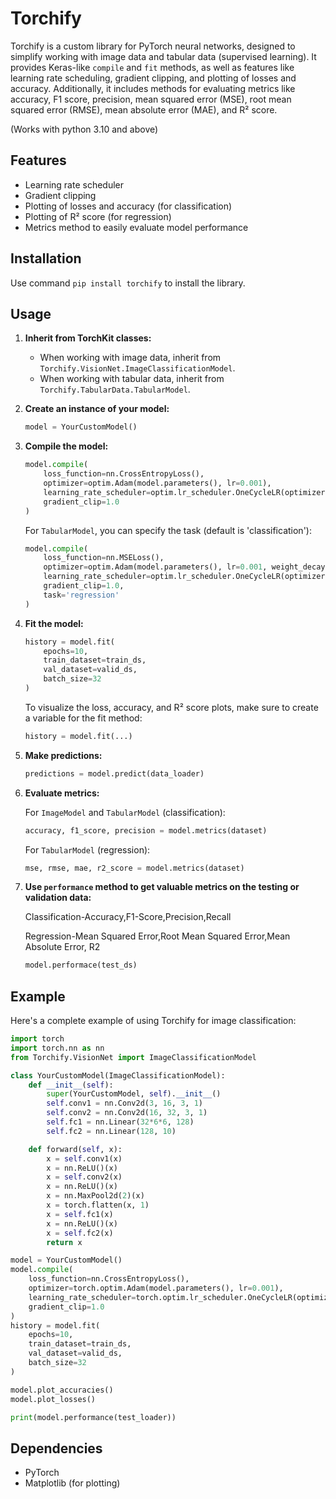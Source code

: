 # Torchify

Torchify is a custom library for PyTorch neural networks, designed to simplify working with image data and tabular data (supervised learning). It provides Keras-like `compile` and `fit` methods, as well as features like learning rate scheduling, gradient clipping, and plotting of losses and accuracy. Additionally, it includes methods for evaluating metrics like accuracy, F1 score, precision, mean squared error (MSE), root mean squared error (RMSE), mean absolute error (MAE), and R² score.  

(Works with python 3.10 and above)

## Features

- Learning rate scheduler
- Gradient clipping
- Plotting of losses and accuracy (for classification)
- Plotting of R² score (for regression)
- Metrics method to easily evaluate model performance

## Installation

Use command ```pip install torchify``` to install the library.

## Usage

1. **Inherit from TorchKit classes:**
   - When working with image data, inherit from `Torchify.VisionNet.ImageClassificationModel`.
   - When working with tabular data, inherit from `Torchify.TabularData.TabularModel`.

2. **Create an instance of your model:**

   ```python
   model = YourCustomModel()
   ```

3. **Compile the model:**

   ```python
   model.compile(
       loss_function=nn.CrossEntropyLoss(),
       optimizer=optim.Adam(model.parameters(), lr=0.001),
       learning_rate_scheduler=optim.lr_scheduler.OneCycleLR(optimizer, max_lr=0.001, epochs=10, steps_per_epoch=len(train_loader)),
       gradient_clip=1.0
   )
   ```

   For `TabularModel`, you can specify the task (default is 'classification'):

   ```python
   model.compile(
       loss_function=nn.MSELoss(),
       optimizer=optim.Adam(model.parameters(), lr=0.001, weight_decay=1e-4),
       learning_rate_scheduler=optim.lr_scheduler.OneCycleLR(optimizer, max_lr=0.001, epochs=10, steps_per_epoch=len(train_loader)),
       gradient_clip=1.0,
       task='regression'
   )
   ```

4. **Fit the model:**

   ```python
   history = model.fit(
       epochs=10,
       train_dataset=train_ds,
       val_dataset=valid_ds,
       batch_size=32
   )
   ```

   To visualize the loss, accuracy, and R² score plots, make sure to create a variable for the fit method:

   ```python
   history = model.fit(...)
   ```

5. **Make predictions:**

   ```python
   predictions = model.predict(data_loader)
   ```

6. **Evaluate metrics:**

   For `ImageModel` and `TabularModel` (classification):

   ```python
   accuracy, f1_score, precision = model.metrics(dataset)
   ```

   For `TabularModel` (regression):

   ```python
   mse, rmse, mae, r2_score = model.metrics(dataset)
   ```


7. **Use ```performance``` method to get valuable metrics on the testing or validation data:**

   
   Classification-Accuracy,F1-Score,Precision,Recall

   
   Regression-Mean Squared Error,Root Mean Squared Error,Mean Absolute Error, R2

   ```python
   model.performace(test_ds)
   ```
      
## Example

Here's a complete example of using Torchify for image classification:

```python
import torch
import torch.nn as nn
from Torchify.VisionNet import ImageClassificationModel

class YourCustomModel(ImageClassificationModel):
    def __init__(self):
        super(YourCustomModel, self).__init__()
        self.conv1 = nn.Conv2d(3, 16, 3, 1)
        self.conv2 = nn.Conv2d(16, 32, 3, 1)
        self.fc1 = nn.Linear(32*6*6, 128)
        self.fc2 = nn.Linear(128, 10)

    def forward(self, x):
        x = self.conv1(x)
        x = nn.ReLU()(x)
        x = self.conv2(x)
        x = nn.ReLU()(x)
        x = nn.MaxPool2d(2)(x)
        x = torch.flatten(x, 1)
        x = self.fc1(x)
        x = nn.ReLU()(x)
        x = self.fc2(x)
        return x

model = YourCustomModel()
model.compile(
    loss_function=nn.CrossEntropyLoss(),
    optimizer=torch.optim.Adam(model.parameters(), lr=0.001),
    learning_rate_scheduler=torch.optim.lr_scheduler.OneCycleLR(optimizer, epochs=10, steps_per_epoch=len(train_loader), max_lr=0.001),
    gradient_clip=1.0
)
history = model.fit(
    epochs=10,
    train_dataset=train_ds,
    val_dataset=valid_ds,
    batch_size=32
)

model.plot_accuracies()
model.plot_losses()

print(model.performance(test_loader))
```

## Dependencies

- PyTorch
- Matplotlib (for plotting)


